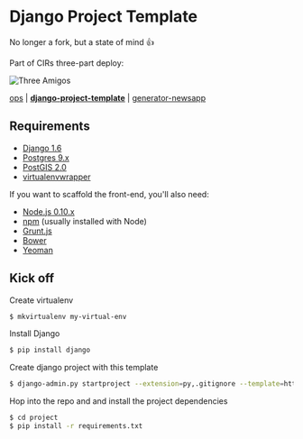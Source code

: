 # Django Project Template

No longer a fork, but a state of mind :thumbsup:

Part of CIRs three-part deploy:

![Three Amigos](http://collider.com/wp-content/uploads/three-amigos-blu-ray-slice.jpg)

[ops](https://github.com/BayCitizen/ops) | [**django-project-template**](https://github.com/cirlabs/django-project-template) | [generator-newsapp](https://github.com/cirlabs/generator-newsapp/)


## Requirements
- [Django 1.6](https://www.djangoproject.com/)
- [Postgres 9.x](http://www.postgresql.org/)
- [PostGIS 2.0](http://postgis.net/)
- [virtualenvwrapper](http://virtualenvwrapper.readthedocs.org/en/latest/)

If you want to scaffold the front-end, you'll also need:

- [Node.js 0.10.x](http://nodejs.org/)
- [npm](http://npmjs.org/) (usually installed with Node)
- [Grunt.js](http://gruntjs.com/getting-started)
- [Bower](http://bower.io/)
- [Yeoman](http://yeoman.io/index.html)

## Kick off

Create virtualenv

```bash
$ mkvirtualenv my-virtual-env
```

Install Django

```bash
$ pip install django
```

Create django project with this template
```bash
$ django-admin.py startproject --extension=py,.gitignore --template=https://github.com/cirlabs/django-project-template/archive/master.zip project
```

Hop into the repo and and install the project dependencies
```bash
$ cd project
$ pip install -r requirements.txt
``` 

